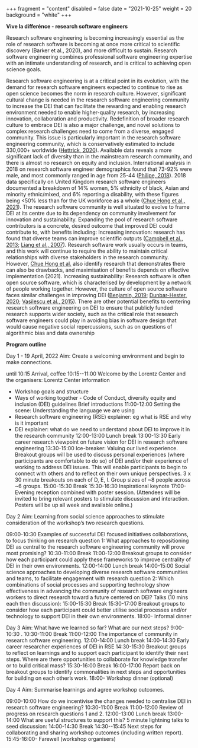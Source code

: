 +++
fragment = "content"
disabled = false
date = "2021-10-25"
weight = 20
background = "white"
+++

**Vive la differénce - research software engineers**

Research software engineering is becoming increasingly essential as the role of research software is becoming at once more critical to scientific discovery (Barker et al., 2020), and more difficult to sustain. Research software engineering  combines professional software engineering expertise with an intimate understanding of research, and is critical to achieving open science goals. 

Research software engineering is at a critical point in its evolution, with the demand for research software engineers expected to continue to rise  as open science  becomes the norm in research culture. However, significant cultural change is needed in the research software engineering community to increase the DEI that can facilitate the rewarding and enabling research environment needed to enable higher-quality research, by increasing innovation, collaboration and productivity.
Redefinition of broader research culture to embrace DEI is also a major challenge, and novel solutions to complex research challenges need to come from a diverse, engaged community. This issue is particularly important in the research software engineering community, which is conservatively estimated to include 330,000+ worldwide ([Hettrick, 2020](https://slides.com/simonhettrick/how-many-rses/fullscreen#/6/3)). Available data reveals a more significant lack of diversity than in the mainstream research community, and there is almost no research on equity and inclusion. International analysis in 2018 on research software engineer demographics found that 73-92% were male, and most commonly ranged in age from 25-44 ([Philipe, 2018](https://www.software.ac.uk/blog/2018-03-12-what-do-we-know-about-rses-results-our-international-surveys)). 2018 data specifically on United Kingdom research software engineers documented a breakdown of 14% women, 5% ethnicity of black, Asian and minority ethnic/mixed, and 6% reporting a disability, with these figures being <50% less than for the UK workforce as a whole  ([Chue Hong et al., 2021](https://www.researchgate.net/publication/350647200_Understanding_Equity_Diversity_and_Inclusion_Challenges_Within_the_Research_Software_Community)). 
The research software community is well situated to evolve to frame DEI at its centre due to its dependency on community involvement for innovation and sustainability. Expanding the pool of research software contributors is a concrete, desired outcome that improved DEI could contribute to, with benefits including:
Increasing innovation: research has found that diverse teams can improve scientific outputs  ([Campbell et al., 2013](https://doi.org/10.1371/); [Liang et al., 2007](https://doi.org/10.1108/02635570710750408)). Research software work usually occurs in teams, and this work will continue to require the ability to maintain critical relationships with diverse stakeholders in the research community. However, [Chue Hong et al.](https://www.researchgate.net/publication/350647200_Understanding_Equity_Diversity_and_Inclusion_Challenges_Within_the_Research_Software_Community) also identify research that demonstrates there can also be drawbacks, and maximisation of benefits depends on effective implementation (2021).
Increasing sustainability: Research software is often open source software, which is characterised by development by a network of people working together. However, the culture of open source software faces similar challenges in improving DEI ([Benjamin, 2019](https://www.wiley.com/en-au/Race+After+Technology:+Abolitionist+Tools+for+the+New+Jim+Code-p-9781509526437); [Dunbar-Hester, 2020](/h); [Vasilescu et al., 2015](http://vsnu.nl/recognitionandrewards/wp-content/uploads/2019/11/Position-paper-Room-for-everyone%E2%80%99s-talent.pdf)).
There are other potential benefits to centering research software engineering on DEI to ensure that publicly funded research supports wider society, such as the critical role that research software engineers could play in avoiding bias in software design that would cause negative social repercussions, such as on questions of algorithmic bias and data ownership

**Program outline**

Day 1 - 19 April, 2022
Aim: Create a welcoming environment and begin to make connections.

until 10:15 Arrival, coffee
10:15--11:00 Welcome by the Lorentz Center and the organisers:
Lorentz Center information
* Workshop goals and structure
* Ways of working together - Code of Conduct, diversity equity and inclusion (DEI) guidelines
Brief introductions
11:00-12:00 Setting the scene: Understanding the language we are using
* Research software engineering (RSE) explainer: eg what is RSE and why is it important
* DEI explainer: what do we need to understand about DEI to improve it in the research community 
12:00-13:00 Lunch break
13:00-13:30 Early career research viewpoint on future vision for DEI in research software engineering
13:30-15:00 Ice-breaker: Valuing our lived experience. Breakout groups will be used to discuss personal experiences (where participants are comfortable to do so) of DEI and/or their experience of working to address DEI issues. This will enable participants to begin to connect with others and to reflect on their own unique perspectives. 3 x 30 minute breakouts on each of D, E, I. Group sizes of ~8 people across ~6 groups.
15:00-15:30 Break
15:30-16:30 Inspirational keynote 
17:00- Evening reception combined with poster session. (Attendees will be invited to bring relevant posters to stimulate discussion and interaction. Posters will be up all week and available online.)

Day 2
Aim: Learning from social science approaches to stimulate consideration of the workshop’s two research questions.

09:00-10:30  Examples of successful DEI focused initiatives collaborations, to focus thinking on research question 1: What approaches to repositioning DEI as central to the research software engineering community will prove most promising? 
10:30-11:00 Break
11:00-12:00 Breakout groups to consider how each participant could apply these frameworks to improve centrality of DEI in their own environments.
12:00-14:00 Lunch break
14:00-15:00 Social science approaches to developing diverse research software communities and teams, to facilitate engagement with research question 2: Which combinations of social processes and supporting technology show effectiveness in advancing the community of research software engineers workers to direct research toward a future centered on DEI? Talks (10 mins each then discussion):
15:00-15:30 Break
15:30-17:00 Breakout groups to consider how each participant could better utilise social processes and/or technology to support DEI in their own environments.
18:00- Informal dinner 

Day 3
Aim: What have we learned so far? What are our next steps?
9:00-10:30 .
10:30-11:00 Break
11:00-12:00 The importance of community in research software engineering. 12:00-14:00 Lunch break
14:00-14:30 Early career researcher experiences of DEI in RSE
14:30-15:30 Breakout groups to reflect on learnings and to support each participant to identify their next steps. Where are there opportunities to collaborate for knowledge transfer or to build critical mass?
15:30-16:00 Break 
16:00-17:00 Report back on breakout groups to identify commonalities in next steps and opportunities for building on each other’s work.
18:00- Workshop dinner (optional)

Day 4
Aim: Summarise learnings and agree workshop outcomes.

09:00-10:00  How do we incentivise the changes needed to centralise DEI in research software engineering? 
10:30-11:00 Break
11:00-12:00 Review of progress on research questions 1 and 2.
12:00-13:00 Lunch break
13:00-14:00 What are useful structures to support this? 5 minute lightning talks to seed discussion:
14:00-14:30 Break
14:30--15:45 Next steps for collaborating and sharing workshop outcomes (including written report).
15:45-16:00- Farewell (workshop organisers)


